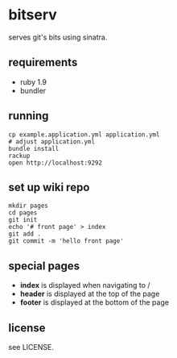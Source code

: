 # bitserv

serves git's bits using sinatra.

## requirements

* ruby 1.9
* bundler

## running

    cp example.application.yml application.yml
    # adjust application.yml
    bundle install
    rackup
    open http://localhost:9292

## set up wiki repo

    mkdir pages
    cd pages
    git init
    echo '# front page' > index
    git add .
    git commit -m 'hello front page'

## special pages

* **index** is displayed when navigating to /
* **header** is displayed at the top of the page
* **footer** is displayed at the bottom of the page

## license

see LICENSE.
